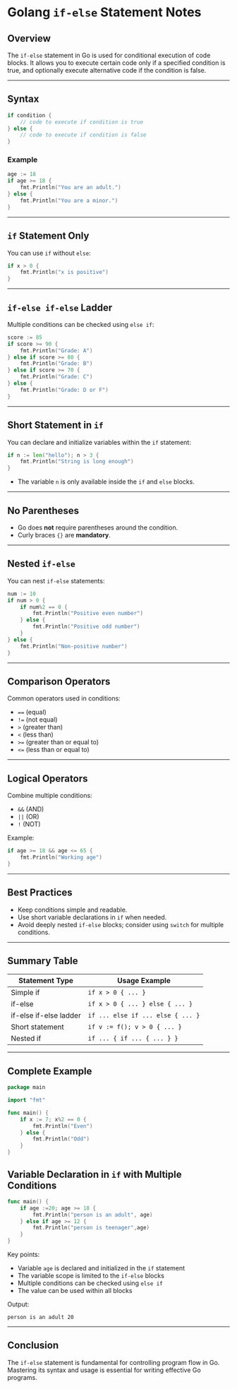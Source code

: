 # Golang `if-else` Statement Notes

## Overview

The `if-else` statement in Go is used for conditional execution of code blocks. It allows you to execute certain code only if a specified condition is true, and optionally execute alternative code if the condition is false.

---

## Syntax

```go
if condition {
    // code to execute if condition is true
} else {
    // code to execute if condition is false
}
```

### Example

```go
age := 18
if age >= 18 {
    fmt.Println("You are an adult.")
} else {
    fmt.Println("You are a minor.")
}
```

---

## `if` Statement Only

You can use `if` without `else`:

```go
if x > 0 {
    fmt.Println("x is positive")
}
```

---

## `if-else if-else` Ladder

Multiple conditions can be checked using `else if`:

```go
score := 85
if score >= 90 {
    fmt.Println("Grade: A")
} else if score >= 80 {
    fmt.Println("Grade: B")
} else if score >= 70 {
    fmt.Println("Grade: C")
} else {
    fmt.Println("Grade: D or F")
}
```

---

## Short Statement in `if`

You can declare and initialize variables within the `if` statement:

```go
if n := len("hello"); n > 3 {
    fmt.Println("String is long enough")
}
```
- The variable `n` is only available inside the `if` and `else` blocks.

---

## No Parentheses

- Go does **not** require parentheses around the condition.
- Curly braces `{}` are **mandatory**.

---

## Nested `if-else`

You can nest `if-else` statements:

```go
num := 10
if num > 0 {
    if num%2 == 0 {
        fmt.Println("Positive even number")
    } else {
        fmt.Println("Positive odd number")
    }
} else {
    fmt.Println("Non-positive number")
}
```

---

## Comparison Operators

Common operators used in conditions:
- `==` (equal)
- `!=` (not equal)
- `>` (greater than)
- `<` (less than)
- `>=` (greater than or equal to)
- `<=` (less than or equal to)

---

## Logical Operators

Combine multiple conditions:
- `&&` (AND)
- `||` (OR)
- `!` (NOT)

Example:

```go
if age >= 18 && age <= 65 {
    fmt.Println("Working age")
}
```

---

## Best Practices

- Keep conditions simple and readable.
- Use short variable declarations in `if` when needed.
- Avoid deeply nested `if-else` blocks; consider using `switch` for multiple conditions.

---

## Summary Table

| Statement Type         | Usage Example                                 |
|------------------------|-----------------------------------------------|
| Simple if              | `if x > 0 { ... }`                            |
| if-else                | `if x > 0 { ... } else { ... }`               |
| if-else if-else ladder | `if ... else if ... else { ... }`             |
| Short statement        | `if v := f(); v > 0 { ... }`                  |
| Nested if              | `if ... { if ... { ... } }`                   |

---

## Complete Example

```go
package main

import "fmt"

func main() {
    if x := 7; x%2 == 0 {
        fmt.Println("Even")
    } else {
        fmt.Println("Odd")
    }
}
```


## Variable Declaration in `if` with Multiple Conditions

```go
func main() {
    if age :=20; age >= 18 {
        fmt.Println("person is an adult", age)
    } else if age >= 12 {
        fmt.Println("person is teenager",age)
    }
}
```

Key points:
- Variable `age` is declared and initialized in the `if` statement
- The variable scope is limited to the `if-else` blocks
- Multiple conditions can be checked using `else if`
- The value can be used within all blocks

Output:
```
person is an adult 20
```
---

## Conclusion

The `if-else` statement is fundamental for controlling program flow in Go. Mastering its syntax and usage is essential for writing effective Go programs.